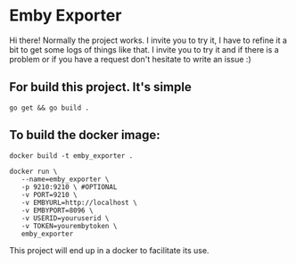 # Emby Exporter

Hi there!
Normally the project works. I invite you to try it, I have to refine it a bit to get some logs of things like that. I invite you to try it and if there is a problem or if you have a request don't hesitate to write an issue :)


## For build this project. It's simple
`go get &&
go build .`


## To build the docker image: 

`docker build -t emby_exporter .`
```
docker run \
   --name=emby_exporter \
   -p 9210:9210 \ #OPTIONAL
   -v PORT=9210 \
   -v EMBYURL=http://localhost \
   -v EMBYPORT=8096 \
   -v USERID=youruserid \
   -v TOKEN=yourembytoken \
   emby_exporter
```

This project will end up in a docker to facilitate its use.